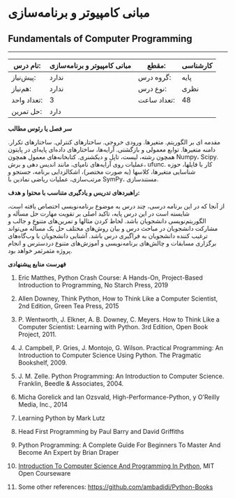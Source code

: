 # مبانی کامپیوتر و برنامه‌سازی
## Fundamentals of Computer Programming
_______________________________________________________________________________
| نام درس:    | مبانی کامپیوتر و برنامه‌سازی | مقطع:       | کارشناسی |
| ----------- | ---------------------------- | ----------- | -------- |
| پیش‌نیاز:   | ندارد                        | گروه درس:   | پایه     |
| هم‌نیاز:    | ندارد                        | نوع درس:    | نظری     |
| تعداد واحد: | 3                            | تعداد ساعت: | 48       |
| حل تمرین:   |  دارد                        |             |          |

**سر فصل یا رئوس مطالب**

مقدمه ای بر الگوریتم. متغیرها. ورودی خروجی. ساختارهای کنترلی. ساختارهای تکرار. دامنه متغیرها. توابع معمولی و بازگشتی. آرایه‌ها، ساختارهای داده‌ای پایه‌ای در پایتون همچون رشته‌، لیست‌، تاپل و دیکشنری. کتابخانه‌های معمول همچون Numpy، Scipy. عملیات روی آرایه‌های نامپای، مانند اندیس دهی و برش، ufunc. کار با فایلها، حوزه شناسایی متغیرها، کلاسها (به صورت مختصر)، اشکالزدایی برنامه، جستجو و مرتب‌سازی، عملیات ریاضی نمادین با SymPy، مستندسازی. 

**راهبردهای تدریس و یادگیری متناسب با محتوا و هدف:**

از آنجا که در این برنامه درسی، چند درس به موضوع برنامه‌نویسی اختصاص یافته است، شایسته است در این درس پایه، تاکید اصلی بر تقویت مهارت حل مسأله و الگوریتم‌نویسی دانشجویان باشد. لحاظ کردن مثالها و تمرین‌های متنوع و جالب و مشارکت دانشجویان در مباحث درس و بیان روش‌های مختلف حل یک مسأله می‌تواند ترغیب کننده دانشجویان به فراگیری درس باشد. آشنایی دانشجویان با وب‌گاه‌های برگزاری مسابقات و چالش‌های برنامه‌نویسی و آموزش‌های متنوع دردسترس و انجام پروژه مثمرثمر خواهد بود. 

**فهرست منابع پیشنهادی**

1. Eric Matthes, Python Crash Course: A Hands-On, Project-Based Introduction to Programming, No Starch Press, 2019

1. Allen Downey, Think Python, How to Think Like a Computer Scientist, 2nd Edition, Green Tea Press, 2015

1. P. Wentworth, J. Elkner, A. B. Downey, C. Meyers. How to Think Like a Computer Scientist: Learning with Python. 3rd Edition, Open Book Project, 2011.

1. J. Campbell, P. Gries, J. Montojo, G. Wilson. Practical Programming: An Introduction to Computer Science Using Python. The Pragmatic Bookshelf, 2009.

1. J. M. Zelle. Python Programming: An Introduction to Computer Science. Franklin, Beedle & Associates, 2004.

1. Micha Gorelick and Ian Ozsvald, High-Performance-Python, y O’Reilly Media, Inc., 2014

1. Learning Python by Mark Lutz

1. Head First Programming by Paul Barry and David Griffiths

1. Python Programming: A Complete Guide For Beginners To Master And Become An Expert by Brian Draper

1. [Introduction To Computer Science And Programming In Python](https://ocw.mit.edu/courses/6-0001-introduction-to-computer-science-and-programming-in-python-fall-2016/pages/lecture-slides-code/), MIT Open Courseware

1. Some other references: <https://github.com/ambadidi/Python-Books>

